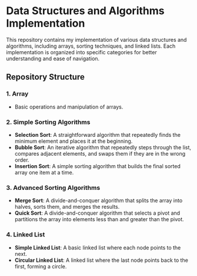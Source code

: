 # Data Structures and Algorithms Implementation

This repository contains my implementation of various data structures and algorithms, including arrays, sorting techniques, and linked lists. Each implementation is organized into specific categories for better understanding and ease of navigation.

## Repository Structure

### 1. **Array**
- Basic operations and manipulation of arrays.

### 2. **Simple Sorting Algorithms**
- **Selection Sort**: A straightforward algorithm that repeatedly finds the minimum element and places it at the beginning.
- **Bubble Sort**: An iterative algorithm that repeatedly steps through the list, compares adjacent elements, and swaps them if they are in the wrong order.
- **Insertion Sort**: A simple sorting algorithm that builds the final sorted array one item at a time.

### 3. **Advanced Sorting Algorithms**
- **Merge Sort**: A divide-and-conquer algorithm that splits the array into halves, sorts them, and merges the results.
- **Quick Sort**: A divide-and-conquer algorithm that selects a pivot and partitions the array into elements less than and greater than the pivot.

### 4. **Linked List**
- **Simple Linked List**: A basic linked list where each node points to the next.
- **Circular Linked List**: A linked list where the last node points back to the first, forming a circle.



